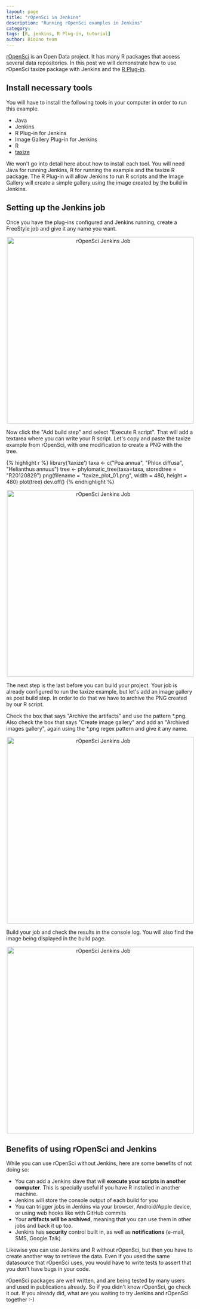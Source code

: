 ```yaml
---
layout: page
title: "rOpenSci in Jenkins"
description: "Running rOpenSci examples in Jenkins"
category: 
tags: [R, jenkins, R Plug-in, tutorial]
author: BioUno team
---
```


[rOpenSci](http://ropensci.org/) is an Open Data project. It has many R packages that access several data repositories. In this post we will demonstrate how to use rOpenSci taxize package with Jenkins and the [R Plug-in](https://wiki.jenkins.io/display/JENKINS/R+Plugin).

## Install necessary tools

You will have to install the following tools in your computer in order to run this 
example.

- Java
- Jenkins
- R Plug-in for Jenkins
- Image Gallery Plug-in for Jenkins
- R
- [taxize](http://cran.r-project.org/web/packages/taxize/index.html)

We won't go into detail here about how to install each tool. You will need Java for running 
Jenkins, R for running the example and the taxize R package. The R Plug-in will allow Jenkins 
to run R scripts and the Image Gallery will create a simple gallery using the image created 
by the build in Jenkins.

## Setting up the Jenkins job

Once you have the plug-ins configured and Jenkins running, create a FreeStyle job and give it 
any name you want. 

<center>
<a href="{{ site.url }}/assets/posts/ropensci1.png">
<img width="500" src='{{ site.url }}/assets/posts/ropensci1.png' alt="rOpenSci Jenkins Job" />
</a>
</center>

Now click the "Add build step" and select "Execute R script". That will add a textarea where you 
can write your R script. Let's copy and paste the taxize example from rOpenSci, with one modification 
to create a PNG with the tree.

<!--more-->

{% highlight r %}
library('taxize')
taxa <- c("Poa annua", "Phlox diffusa", "Helianthus annuus")
tree <- phylomatic_tree(taxa=taxa, storedtree = "R20120829")
png(filename = "taxize_plot_01.png", width = 480, height = 480)
plot(tree)
dev.off()
{% endhighlight %}

<center>
<a href="{{ site.url }}/assets/posts/ropensci2.png">
<img width="500" src='{{ site.url }}/assets/posts/ropensci2.png' alt="rOpenSci Jenkins Job" />
</a>
</center>

The next step is the last before you can build your project. Your job is already configured 
to run the taxize example, but let's add an image gallery as post build step. In order to do 
that we have to archive the PNG created by our R script.

Check the box that says "Archive the artifacts" and use the pattern *.png. Also check the box 
that says "Create image gallery" and add an "Archived images gallery", again using the *.png 
regex pattern and give it any name.

<center>
<a href="{{ site.url }}/assets/posts/ropensci3.png">
<img width="500" src='{{ site.url }}/assets/posts/ropensci3.png' alt="rOpenSci Jenkins Job" />
</a>
</center>

Build your job and check the results in the console log. You will also find the image being displayed 
in the build page.

<center>
<a href="{{ site.url }}/assets/posts/ropensci4.png">
<img width="500" src='{{ site.url }}/assets/posts/ropensci4.png' alt="rOpenSci Jenkins Job" />
</a>
</center>

## Benefits of using rOpenSci and Jenkins

While you can use rOpenSci without Jenkins, here are some benefits of not doing so:

- You can add a Jenkins slave that will **execute your scripts in another computer**. This is specially useful if you 
have R installed in another machine.
- Jenkins will store the console output of each build for you
- You can trigger jobs in Jenkins via your browser, Android/Apple device, or using web hooks like 
with GitHub commits
- Your **artifacts will be archived**, meaning that you can use them in other jobs and back it up too.
- Jenkins has **security** control built in, as well as **notifications** (e-mail, SMS, Google Talk)

Likewise you can use Jenkins and R without rOpenSci, but then you have to create another way 
to retrieve the data. Even if you used the same datasource that rOpenSci uses, you would have to write 
tests to assert that you don't have bugs in your code.

rOpenSci packages are well written, and are being tested by many users and used in publications already. 
So if you didn't know rOpenSci, go check it out. If you already did, what are you waiting to try 
Jenkins and rOpenSci together :-)
